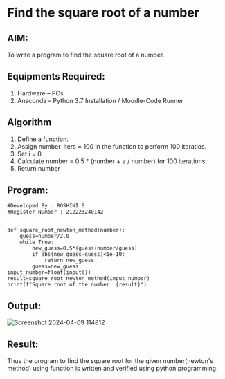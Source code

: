 # Find the square root of a number

## AIM:
To write a program to find the square root of a number.

## Equipments Required:
1. Hardware – PCs
2. Anaconda – Python 3.7 Installation / Moodle-Code Runner

## Algorithm
1. Define a function.
2. Assign number_iters = 100 in the function to perform 100 iteratios.
3. Set i = 0.
4. Calculate  number = 0.5 * (number + a / number) for 100 iterations.
5. Return number

## Program:
```
#Developed By : ROSHINI S
#Register Number : 212223240142


def square_root_newton_method(number):
    guess=number/2.0
    while True:
        new_guess=0.5*(guess+number/guess)
        if abs(new_guess-guess)<1e-10:
            return new_guess
        guess=new_guess
input_number=float(input())
result=square_root_newton_method(input_number)
print(f"Square root of the number: {result}")

```

## Output:
![Screenshot 2024-04-09 114812](https://github.com/Roshini2201/Square-root-of-a-number/assets/154105318/f023e6b0-adff-4cfc-8a95-c371dcfe5b6a)



## Result:
Thus the program to find the square root for the given number(newton's method) using function is written and verified using python programming.
